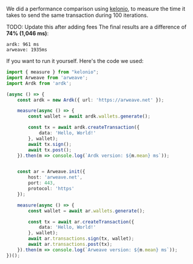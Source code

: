 We did a performance comparison using [kelonio](https://www.npmjs.com/package/kelonio), to measure the time it takes to send the same transaction during 100 iterations.

TODO: Update this after adding fees
The final results are a difference of **74% (1,046 ms)**:
```
ardk: 961 ms
arweave: 1935ms
```

If you want to run it yourself. Here's the code we used:
```typescript
import { measure } from "kelonio";
import Arweave from 'arweave';
import Ardk from 'ardk';

(async () => {
    const ardk = new Ardk({ url: 'https://arweave.net' });

    measure(async () => {
        const wallet = await ardk.wallets.generate();

        const tx = await ardk.createTransaction({
            data: 'Hello, World!'
        }, wallet);
        await tx.sign();
        await tx.post();
    }).then(m => console.log(`Ardk version: ${m.mean} ms`));


    const ar = Arweave.init({
        host: 'arweave.net',
        port: 443,
        protocol: 'https'
    });

    measure(async () => {
        const wallet = await ar.wallets.generate();

        const tx = await ar.createTransaction({
            data: 'Hello, World!'
        }, wallet);
        await ar.transactions.sign(tx, wallet);
        await ar.transactions.post(tx);
    }).then(m => console.log(`Arweave version: ${m.mean} ms`));
})();
```